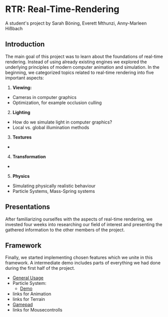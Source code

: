 # RTR: Real-Time-Rendering

A student's project by Sarah Böning, Everett Mthunzi, Anny-Marleen Hißbach

## Introduction

The main goal of this project was to learn about the foundations of real-time rendering. Instead of using already existing engines we explored the underlying principles of modern computer animation and simulation. In the beginning, we categorized topics related to real-time rendering into five important aspects:  
1. **Viewing:**
  - Cameras in computer graphics
  - Optimization, for example occlusion culling
2. **Lighting**
  - How do we simulate light in computer graphics?
  - Local vs. global illumination methods
3. **Textures**
  - 
4. **Transformation**
  -
5. **Physics**
  - Simulating physically realistic behaviour
  - Particle Systems, Mass-Spring systems


## Presentations

After familiarizing ourselfes with the aspects of real-time rendering, we invested four weeks into researching our field of interest and presenting the gathered information to the other members of the project.

## Framework

Finally, we started implementing chosen features which we unite in this framework. A intermediate demo includes parts of everything we had done during the first half of the project.

* [General Usage](framework/README.md)
* Particle System:
  * [Demo](framework/apps/rtr_physics_demo/README.md)
* links for Animation
* links for Terrain
* [Gamepad](framework/rendering/include/rtr/gamepad/README.md)
* links for Mousecontrolls
